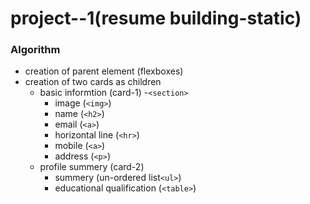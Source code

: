 # project--1(resume building-static) 

### Algorithm

* creation of parent element (flexboxes)
* creation of two cards as children
  	* basic informtion (card-1) -`<section>`
  		* image (`<img>`)
  		* name (`<h2>`)
  		* email (`<a>`)
  		* horizontal line (`<hr>`)
  		* mobile (`<a>`)
  		* address (`<p>`)
  	* profile summery (card-2)
  		* summery (un-ordered list`<ul>`)
  		* educational qualification (`<table>`)
